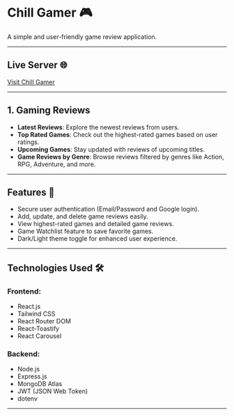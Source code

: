 # Chill Gamer 🎮

A simple and user-friendly game review application.

---

## **Live Server** 🌐  
[Visit Chill Gamer](https://loginfrom-525ec.web.app/)  


---

## **1. Gaming Reviews**  
- **Latest Reviews**: Explore the newest reviews from users.  
- **Top Rated Games**: Check out the highest-rated games based on user ratings.  
- **Upcoming Games**: Stay updated with reviews of upcoming titles.  
- **Game Reviews by Genre**: Browse reviews filtered by genres like Action, RPG, Adventure, and more.  

---

## **Features** 🌟  
- Secure user authentication (Email/Password and Google login).  
- Add, update, and delete game reviews easily.  
- View highest-rated games and detailed game reviews.  
- Game Watchlist feature to save favorite games.  
- Dark/Light theme toggle for enhanced user experience.  

---

## **Technologies Used** 🛠️  

### Frontend:  
- React.js  
- Tailwind CSS  
- React Router DOM  
- React-Toastify  
- React Carousel  

### Backend:  
- Node.js  
- Express.js  
- MongoDB Atlas  
- JWT (JSON Web Token)  
- dotenv  

---


